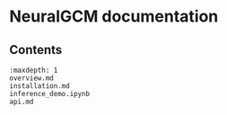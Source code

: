 # NeuralGCM documentation

## Contents

```{toctree}
:maxdepth: 1
overview.md
installation.md
inference_demo.ipynb
api.md
```